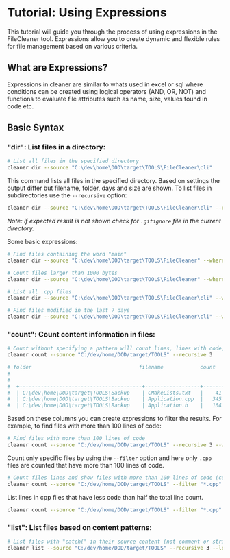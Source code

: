# Tutorial: Using Expressions

This tutorial will guide you through the process of using expressions in the FileCleaner tool. Expressions allow you to create dynamic and flexible rules for file management based on various criteria.

## What are Expressions?

Expressions in cleaner are similar to whats used in excel or sql where conditions can be created using logical operators (AND, OR, NOT) and functions to evaluate file attributes such as name, size, values found in code etc.

## Basic Syntax

### "dir": List files in a directory:

```bash
# List all files in the specified directory
cleaner dir --source "C:\dev\home\DOD\target\TOOLS\FileCleaner\cli"
```
This command lists all files in the specified directory.
Based on settings the output differ but filename, folder, days and size are shown.
To list files in subdirectories use the `--recursive` option:
```bash
cleaner dir --source "C:\dev\home\DOD\target\TOOLS\FileCleaner\cli" --recursive  5
```   

*Note: if expected result is not shown check for `.gitignore` file in the current directory.*

Some basic expressions:
```bash
# Find files containing the word "main"
cleaner dir --source "C:\dev\home\DOD\target\TOOLS\FileCleaner" --where "\"str::find( filename, 'main', 0) not -1\""
```
```bash
# Count files larger than 1000 bytes
cleaner dir --source "C:\dev\home\DOD\target\TOOLS\FileCleaner" --where "\"size > 1000\"" --recursive 5
```
```bash
# List all .cpp files
cleaner dir --source "C:\dev\home\DOD\target\TOOLS\FileCleaner\cli" --where "\"extension == '.cpp'\""
```
```bash
# Find files modified in the last 7 days
cleaner dir --source "C:\dev\home\DOD\target\TOOLS\FileCleaner\cli" --where "\"days < 7\""
```

### "count": Count content information in files:

```bash
# Count without specifying a pattern will count lines, lines with code, code characters, number of comments and number of strings.
cleaner count --source "C:/dev/home/DOD/target/TOOLS" --recursive 3

# folder                                   filename            count   code    characters
#                                                                                       comment
#                                                                                              string
#  +----------------------------------------+------------------+-------+-------+--------+------+------+
#  | C:\dev\home\DOD\target\TOOLS\Backup    | CMakeLists.txt   |    41 |       |        |      |      |
#  | C:\dev\home\DOD\target\TOOLS\Backup    | Application.cpp  |   345 |   177 |   4534 |   37 |   38 |
#  | C:\dev\home\DOD\target\TOOLS\Backup    | Application.h    |   164 |    71 |   2683 |   39 |    3 |
```



Based on these columns you can create expressions to filter the results.
For example, to find files with more than 100 lines of code:
```bash
# Find files with more than 100 lines of code
cleaner count --source "C:/dev/home/DOD/target/TOOLS" --recursive 3 --where "\"code > 100\""
```

Count only specific files by using the `--filter` option and here only `.cpp` files are counted that have more than 100 lines of code.
```bash
# Count files lines and show files with more than 100 lines of code (code only)
cleaner count --source "C:/dev/home/DOD/target/TOOLS" --filter "*.cpp" --recursive 3 --where "code > 100"
```

List lines in cpp files that have less code than half the total line count.
```bash
cleaner count --source "C:/dev/home/DOD/target/TOOLS" --filter "*.cpp" --recursive 3 --where "(code * 2) < count"
```


### "list": List files based on content patterns:

```bash
# List files with "catch(" in their source content (not comment or strings)
cleaner list --source "C:/dev/home/DOD/target/TOOLS" --recursive 3 --logging-severity "debug" --pattern "catch("
```
